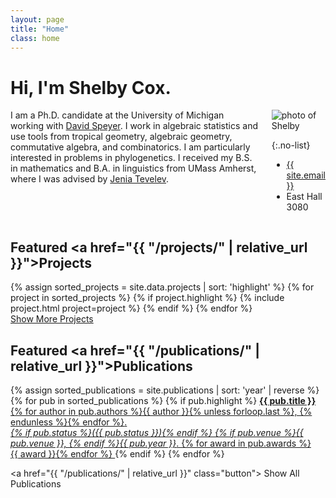 ```yaml
---
layout: page
title: "Home"
class: home
---
```


# Hi, I'm Shelby Cox.

<div class="columns" markdown="1">

<div class="intro" markdown="1">
  I am a Ph.D. candidate at the University of Michigan working with <a href="https://websites.umich.edu/~speyer">David Speyer</a>. I work in algebraic statistics and use tools from tropical geometry, algebraic geometry, commutative algebra, and combinatorics. I am particularly interested in problems in phylogenetics. I received my B.S. in mathematics and B.A. in linguistics from UMass Amherst, where I was advised by <a href="https://people.umass.edu/~tevelev">Jenia Tevelev</a>.
</div>

<div class="me" markdown="1">
<picture>
  <source srcset='/images/' type='image/webp' />
  <img
    src='/images/shelby'
    alt='photo of Shelby'>
</picture>

{:.no-list}
* <a href="mailto:{{ site.email }}">{{ site.email }}</a>
* East Hall 3080
</div>

</div>

## Featured <a href="{{ "/projects/" | relative_url }}">Projects</a>

<div class="featured-projects">
  {% assign sorted_projects = site.data.projects | sort: 'highlight' %}
  {% for project in sorted_projects %}
    {% if project.highlight %}
      {% include project.html project=project %}
    {% endif %}
  {% endfor %}
</div>
<a href="{{ "/projects/" | relative_url }}" class="button">
  <i class="fas fa-chevron-circle-right"></i>
  Show More Projects
</a>

## Featured <a href="{{ "/publications/" | relative_url }}">Publications</a>

<div class="featured-publications">
  {% assign sorted_publications = site.publications | sort: 'year' | reverse %}
  {% for pub in sorted_publications %}
    {% if pub.highlight %}
      <a href="{{ pub.pdf }}" class="publication">
        <strong>{{ pub.title }}</strong>
        <span class="authors">{% for author in pub.authors %}{{ author }}{% unless forloop.last %}, {% endunless %}{% endfor %}</span>.
        <br>
        <i>{% if pub.status %}({{ pub.status }}){% endif %} {% if pub.venue %}{{ pub.venue }}, {% endif %}{{ pub.year }}</i>.
        {% for award in pub.awards %}<br/><span class="award"><i class="fas fa-{% if award == "Best Paper Award" %}trophy{% else %}award{% endif %}" aria-hidden="true"></i> {{ award }}</span>{% endfor %}
      </a>
    {% endif %}
  {% endfor %}
</div>

<a href="{{ "/publications/" | relative_url }}" class="button">
  <i class="fas fa-chevron-circle-right"></i>
  Show All Publications
</a>

